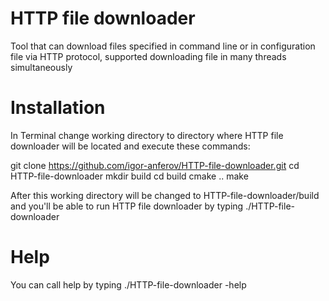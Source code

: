 # HTTP file downloader
Tool that can download files specified in command line or in configuration file via HTTP protocol, supported downloading file in many threads simultaneously

# Installation

In Terminal change working directory to directory where HTTP file downloader will be located and execute these commands:

git clone https://github.com/igor-anferov/HTTP-file-downloader.git
cd HTTP-file-downloader
mkdir build
cd build
cmake ..
make

After this working directory will be changed to HTTP-file-downloader/build and you'll be able to run HTTP file downloader by typing ./HTTP-file-downloader

# Help

You can call help by typing 
./HTTP-file-downloader -help
